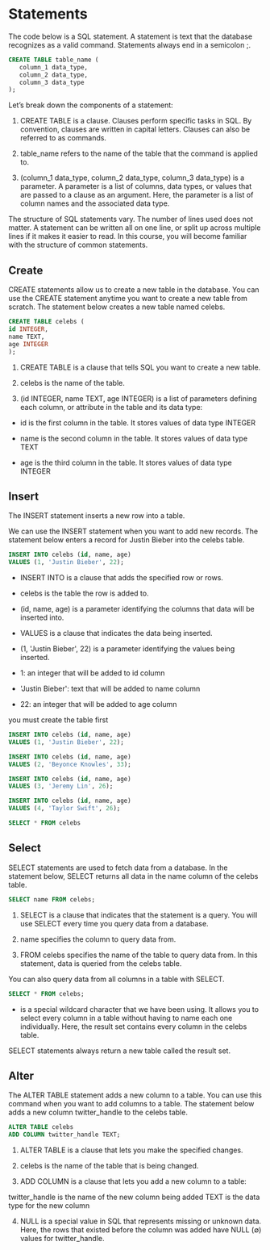 # Statements

The code below is a SQL statement. A statement is text that the database recognizes as a valid command. Statements always end in a semicolon ;.

```sql
CREATE TABLE table_name (
   column_1 data_type,
   column_2 data_type,
   column_3 data_type
);
```

Let’s break down the components of a statement:

1. CREATE TABLE is a clause. Clauses perform specific tasks in SQL. By convention, clauses are written in capital letters. Clauses can also be referred to as commands.

2. table_name refers to the name of the table that the command is applied to.

3. (column_1 data_type, column_2 data_type, column_3 data_type) is a parameter. A parameter is a list of columns, data types, or values that are passed to a clause as an argument. Here, the parameter is a list of column names and the associated data type.

The structure of SQL statements vary. The number of lines used does not matter. A statement can be written all on one line, or split up across multiple lines if it makes it easier to read. In this course, you will become familiar with the structure of common statements.

## Create

CREATE statements allow us to create a new table in the database. You can use the CREATE statement anytime you want to create a new table from scratch. The statement below creates a new table named celebs.

```sql
CREATE TABLE celebs (
id INTEGER,
name TEXT,
age INTEGER
);
```

1. CREATE TABLE is a clause that tells SQL you want to create a new table.

2. celebs is the name of the table.

3. (id INTEGER, name TEXT, age INTEGER) is a list of parameters defining each column, or attribute in the table and its data type:

- id is the first column in the table. It stores values of data type INTEGER

- name is the second column in the table. It stores values of data type TEXT

- age is the third column in the table. It stores values of data type INTEGER

## Insert

The INSERT statement inserts a new row into a table.

We can use the INSERT statement when you want to add new records. The statement below enters a record for Justin Bieber into the celebs table.

```sql
INSERT INTO celebs (id, name, age)
VALUES (1, 'Justin Bieber', 22);
```

- INSERT INTO is a clause that adds the specified row or rows.
- celebs is the table the row is added to.
- (id, name, age) is a parameter identifying the columns that data will be inserted into.

- VALUES is a clause that indicates the data being inserted.
- (1, 'Justin Bieber', 22) is a parameter identifying the values being inserted.

- 1: an integer that will be added to id column
- 'Justin Bieber': text that will be added to name column
- 22: an integer that will be added to age column

you must create the table first

```sql
INSERT INTO celebs (id, name, age)
VALUES (1, 'Justin Bieber', 22);

INSERT INTO celebs (id, name, age)
VALUES (2, 'Beyonce Knowles', 33);

INSERT INTO celebs (id, name, age)
VALUES (3, 'Jeremy Lin', 26);

INSERT INTO celebs (id, name, age)
VALUES (4, 'Taylor Swift', 26);

SELECT * FROM celebs
```

## Select

SELECT statements are used to fetch data from a database. In the statement below, SELECT returns all data in the name column of the celebs table.

```sql
SELECT name FROM celebs;
```

1. SELECT is a clause that indicates that the statement is a query. You will use SELECT every time you query data from a database.

2. name specifies the column to query data from.

3. FROM celebs specifies the name of the table to query data from. In this statement, data is queried from the celebs table.

You can also query data from all columns in a table with SELECT.

```sql
SELECT * FROM celebs;
```

- is a special wildcard character that we have been using. It allows you to select every column in a table without having to name each one individually. Here, the result set contains every column in the celebs table.

SELECT statements always return a new table called the result set.

## Alter

The ALTER TABLE statement adds a new column to a table. You can use this command when you want to add columns to a table. The statement below adds a new column twitter_handle to the celebs table.

```sql
ALTER TABLE celebs
ADD COLUMN twitter_handle TEXT;
```

1. ALTER TABLE is a clause that lets you make the specified changes.

2. celebs is the name of the table that is being changed.

3. ADD COLUMN is a clause that lets you add a new column to a table:

twitter_handle is the name of the new column being added
TEXT is the data type for the new column

4. NULL is a special value in SQL that represents missing or unknown data. Here, the rows that existed before the column was added have NULL (∅) values for twitter_handle.
